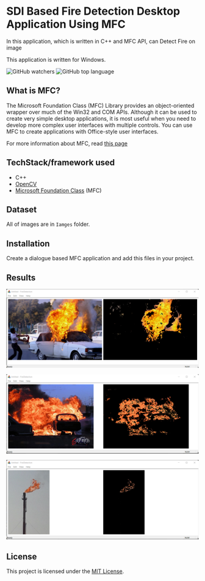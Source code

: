 # SDI Based Fire Detection Desktop Application Using MFC
In this application, which is written in C++ and MFC API, can Detect Fire on image 

This application is written for Windows.

![GitHub watchers](https://img.shields.io/github/watchers/rezaAdinepour/Fire-Detection)
![GitHub top language](https://img.shields.io/github/languages/top/rezaadinepour/Fire-Detection)


## What is MFC?
The Microsoft Foundation Class (MFC) Library provides an object-oriented wrapper over much of the Win32 and COM APIs. Although it can be used to create very simple desktop applications, it is most useful when you need to develop more complex user interfaces with multiple controls. You can use MFC to create applications with Office-style user interfaces.

For more information about MFC, read [this page](https://learn.microsoft.com/en-us/cpp/mfc/mfc-desktop-applications?view=msvc-170)

## TechStack/framework used
- C++
- [OpenCV](https://opencv.org/releases/)
- [Microsoft Foundation Class](https://learn.microsoft.com/en-us/cpp/mfc/mfc-desktop-applications?view=msvc-170) (MFC)

## Dataset
All of images are in <code>Iamges</code> folder.

## Installation
Create a dialogue based MFC application and add this files in your project.

## Results
![image](Images/result_fire1.png)

![image](Images/result_fire2.png)

![image](Images/result_fire3.png)

## License
This project is licensed under the [MIT License](LICENSE).
